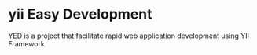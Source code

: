 # yii Easy Development
YED is a project that facilitate rapid web application development using YII Framework
